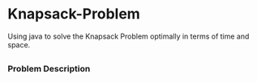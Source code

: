 # Knapsack-Problem
Using java to solve the Knapsack Problem optimally in terms of time and space.

##


### Problem Description
